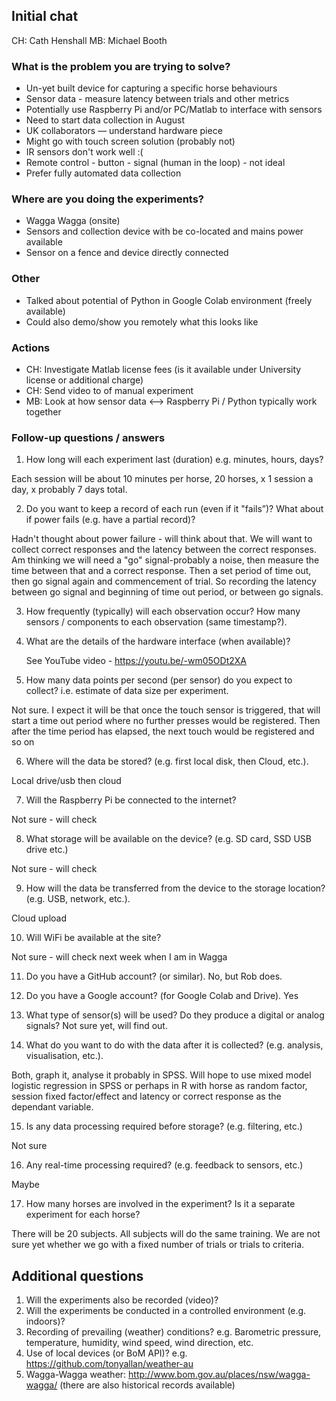 ## Initial chat

CH: Cath Henshall
MB: Michael Booth

### What is the problem you are trying to solve?

- Un-yet built device for capturing a specific horse behaviours
- Sensor data - measure latency between trials and other metrics
- Potentially use Raspberry Pi and/or PC/Matlab to interface with sensors
- Need to start data collection in August
- UK collaborators — understand hardware piece
- Might go with touch screen solution (probably not)
- IR sensors don't work well :(
- Remote control - button - signal (human in the loop) - not ideal
- Prefer fully automated data collection

### Where are you doing the experiments?

- Wagga Wagga (onsite)
- Sensors and collection device with be co-located and mains power available
- Sensor on a fence and device directly connected

### Other

- Talked about potential of Python in Google Colab environment (freely available)
- Could also demo/show you remotely what this looks like

### Actions

- CH: Investigate Matlab license fees (is it available under University license or additional charge)
- CH: Send video to of manual experiment
- MB: Look at how sensor data <--> Raspberry Pi / Python typically work together

### Follow-up questions / answers

1. How long will each experiment last (duration) e.g. minutes, hours, days?

Each session will be about 10 minutes per horse, 20 horses, x 1 session a day, x probably 7 days total.

2. Do you want to keep a record of each run (even if it "fails”)? What about if power fails (e.g. have a partial record)?

Hadn't thought about power failure - will think about that.  We will want to collect correct responses and the latency between the correct responses.  Am thinking we will need a "go" signal-probably a noise, then measure the time between that and a correct response.  Then a set period of time out, then go signal again and commencement of trial.  So recording the latency between go signal and beginning of time out period, or between go signals.

3. How frequently (typically) will each observation occur? How many sensors / components to each observation (same timestamp?).

4. What are the details of the hardware interface (when available)?

   See YouTube video - https://youtu.be/-wm05ODt2XA

5. How many data points per second (per sensor) do you expect to collect? i.e. estimate of data size per experiment.

Not sure.  I expect it will be that once the touch sensor is triggered, that will start a time out period where no further presses would be registered.  Then after the time period has elapsed, the next touch would be registered and so on

6. Where will the data be stored? (e.g. first local disk, then Cloud, etc.).

Local drive/usb then cloud

7. Will the Raspberry Pi be connected to the internet?

Not sure - will check

8.  What storage will be available on the device? (e.g. SD card, SSD USB drive etc.)

Not sure - will check

9.  How will the data be transferred from the device to the storage location? (e.g. USB, network, etc.).

Cloud upload

10. Will WiFi be available at the site?

Not sure - will check next week when I am in Wagga

11. Do you have a GitHub account? (or similar). No, but Rob does.

12. Do you have a Google account? (for Google Colab and Drive). Yes

13. What type of sensor(s) will be used? Do they produce a digital or analog signals?  Not sure yet, will find out.

14. What do you want to do with the data after it is collected? (e.g. analysis, visualisation, etc.).

Both, graph it, analyse it probably in SPSS.  Will hope to use mixed model logistic regression in SPSS or perhaps in R with horse as random factor, session fixed factor/effect and latency or correct response as the dependant variable.

15. Is any data processing required before storage? (e.g. filtering, etc.)

Not sure

16. Any real-time processing required? (e.g. feedback to sensors, etc.)

Maybe

17. How many horses are involved in the experiment? Is it a separate experiment for each horse?

There  will be 20 subjects.  All subjects will do the same training.  We are not sure yet whether we go with a fixed number of trials or trials to criteria.

## Additional questions

1. Will the experiments also be recorded (video)?
2. Will the experiments be conducted in a controlled environment (e.g. indoors)?
3. Recording of prevailing (weather) conditions? e.g. Barometric pressure, temperature, humidity, wind speed, wind direction, etc.
4. Use of local devices (or BoM API)? e.g. https://github.com/tonyallan/weather-au
5. Wagga-Wagga weather: http://www.bom.gov.au/places/nsw/wagga-wagga/ (there are also historical records available)
